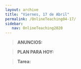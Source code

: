 ```yaml
---
layout: archive
title: "Viernes, 17 de Abril"
permalink: /OnlineTeaching04-17/
sidebar:
   nav: OnlineTeaching2020
---
```


> **ANUNCIOS:**  
>

> **PLAN PARA HOY:**
>

> **Tarea:**
> 
